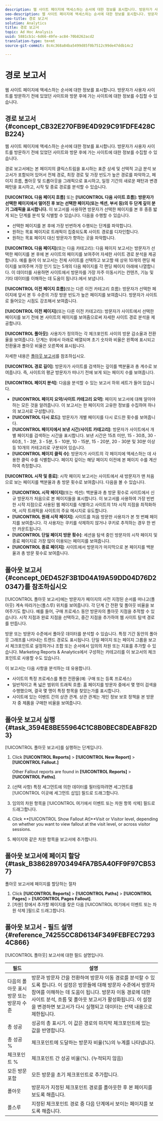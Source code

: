 ```yaml
---
description: 웹 사이트 페이지에 액세스하는 순서에 대한 정보를 표시합니다. 방문자가 사용자 사이트를 방문하기 전에 있었던 사이트와 방문 후에 가는 사이트에 대한 정보를 수집할 수 있습니다.
seo-description: 웹 사이트 페이지에 액세스하는 순서에 대한 정보를 표시합니다. 방문자가 사용자 사이트를 방문하기 전에 있었던 사이트와 방문 후에 가는 사이트에 대한 정보를 수집할 수 있습니다.
seo-title: 경로 보고서
solution: Analytics
title: 경로 보고서
topic: Ad Hoc Analysis
uuid: 5881cb1c-6d66-49fe-ac84-70b8262acd2
translation-type: tm+mt
source-git-commit: 8c4c368a84ba5499d85f0b7512c99de47ddb14c2

---
```



# 경로 보고서

웹 사이트 페이지에 액세스하는 순서에 대한 정보를 표시합니다. 방문자가 사용자 사이트를 방문하기 전에 있었던 사이트와 방문 후에 가는 사이트에 대한 정보를 수집할 수 있습니다.

## 경로 보고서 {#concept_CB32E270FB9E4D929C91FDFE428CB224}

웹 사이트 페이지에 액세스하는 순서에 대한 정보를 표시합니다. 방문자가 사용자 사이트를 방문하기 전에 있었던 사이트와 방문 후에 가는 사이트에 대한 정보를 수집할 수 있습니다.

경로 보고서에는 본 페이지의 클릭스트림을 표시하는 표준 상세 및 선택적 고급 분석 보고서가 포함되어 있어서 전체 경로, 최장 경로 및 가장 빈도가 높은 경로를 파악하고, 페이지 흐름, 폴아웃 및 드롭아웃을 그래픽으로 표시하고, 일정 기간의 새로운 패턴과 변경 패턴을 표시하고, 시작 및 종료 경로를 분석할 수 있습니다.

**[!UICONTROL 다음 페이지 흐름]** 또는 **[!UICONTROL 다음 사이트 흐름]: 방문자가 선택한 페이지에서 멀어진 후 보는 선택한 페이지(또는 섹션, 부서 등)의 두 단계 깊이 분기 그래픽을 표시합니다.** 이 보고서를 사용하면 방문자가 선택한 페이지를 본 후 종종 밟게 되는 단계를 분석 및 식별할 수 있습니다. 다음을 수행할 수 있습니다.

* 선택한 페이지를 본 후에 가장 빈번하게 수행되는 단계를 파악합니다.
* 원하는 목표 페이지로 트래픽이 집중되도록 사이트 경로를 디자인합니다.
* 원하는 목표 페이지 대신 방문자가 향하는 곳을 파악합니다.

**[!UICONTROL 다음 페이지]**(또는 다음 카테고리): 다음 페이지 보고서는 방문자가 선택한 페이지를 본 후에 본 사이트의 페이지를 보여주어 자세한 사이트 경로 분석을 제공합니다. 예를 들어 이 보고서는 전체 사이트를 선택하고 보고할 때 상위 10개의 랜딩 페이지를 보여주며 가장 인기 있는 5개의 다음 페이지를 각 랜딩 페이지 아래에 나열합니다. 이 데이터를 사용하면 사이트에서 방문자를 가장 자주 이동시키는 컨텐츠, 기능 및 기타 데이터를 이해하는 데 도움이 됩니다.에서 보냅니다.

**[!UICONTROL 이전 페이지 흐름]**(또는 다른 이전 카테고리 흐름): 방문자가 선택한 페이지에 앞서 본 두 수준의 가장 방문 빈도가 높은 페이지를 보여줍니다. 방문자가 사이트로 들어오는 시점도 강조해서 보여줍니다.

**[!UICONTROL 이전 페이지]**(또는 다른 이전 카테고리): 방문자가 사이트에서 선택한 페이지를 보기 전에 본 사이트의 페이지를 보여줌으로써 자세한 사이트 경로 분석을 제공합니다.

**[!UICONTROL 폴아웃]**: 사용자가 정의하는 각 체크포인트 사이의 방문 감소율과 전환율을 보여줍니다. 단계는 위에서 아래로 배열되며 초기 숫자와 비율은 왼쪽에 표시되고 전환율과 폴아웃 비율은 오른쪽에 표시됩니다.

자세한 내용은  [폴아웃 보고서](/help/analyze/ad-hoc-analysis/c-reports-paths.md#concept_0ED452F3B1D04A19A59DD04D76D20347)를 참조하십시오.

**[!UICONTROL 경로 길이]**: 방문자가 사이트를 검색하는 깊이를 백분율과 총 계수로 보여줍니다. 즉, 사이트의 평균 방문자가 떠나기 전에 보게 되는 페이지 수를 보여줍니다.

**[!UICONTROL 페이지 분석]**: 다음을 분석할 수 있는 보고서 하위 세트가 들어 있습니다.

* **[!UICONTROL 페이지 요약/사이트 카테고리 요약]**: 페이지 보고서에 대해 알아야 하는 모든 것을 알려줍니다. 이 보고서는 한 페이지의 고유한 정보를 수집하여 하나의 보고서로 구성합니다.
* **[!UICONTROL 다시 로드]**: 방문자가 개별 페이지를 다시 로드한 횟수를 보여줍니다.
* **[!UICONTROL 페이지에서 보낸 시간/사이트 카테고리]**: 방문자가 사이트에서 개별 페이지를 검색하는 시간을 표시합니다. 보낸 시간은 15초 미만, 15 - 30초, 30 - 60초, 1 - 3분, 3 - 5분, 5 - 10분, 10 - 15분, 15 - 20분, 20 - 30분 및 30분 이상 등 10개의 카테고리로 구분되어 있습니다.
* **[!UICONTROL 페이지 클릭 수]**: 방문자가 사이트의 각 페이지에 액세스하는 데 사용한 클릭 수를 식별합니다. 페이지 깊이는 해당 페이지 이전에 본 페이지 수를 계산하여 측정합니다.

**[!UICONTROL 시작 및 종료]**: 시작 페이지 보고서는 사이트에서 새 방문자가 맨 처음으로 보는 페이지를 백분율과 총 방문 횟수로 보여줍니다.  다음을 볼 수 있습니다.

* **[!UICONTROL 시작 페이지]**(또는 섹션): 백분율과 총 방문 횟수로 사이트에서 신규 방문자가 처음으로 본 페이지들을 표시합니다. 이 보고서를 사용하여 가장 빈번한 시작 지점으로 사용된 웹 페이지를 식별하고 사이트의 1차 시작 지점을 최적화하며, 시작 트래픽을 사이트의 주요 메시지로 유도합니다.
* **[!UICONTROL 원래 시작 페이지]**: 사이트를 처음 방문한 사용자가 본 첫 번째 페이지를 보여줍니다. 각 사용자는 쿠키를 삭제하지 않거나 쿠키로 추적하는 경우 한 번만 카운트됩니다.
* **[!UICONTROL 단일 페이지 방문 횟수]**: 세션을 탐색 중인 방문자의 시작 페이지 및 종료 페이지로 가장 많이 이용되는 페이지를 보여줍니다.
* **[!UICONTROL 종료 페이지]**: 사이트에서 방문자가 마지막으로 본 페이지를 백분율과 총 방문 횟수로 보여줍니다.

## 폴아웃 보고서{#concept_0ED452F3B1D04A19A59DD04D76D20347}를 참조하십시오 

[!UICONTROL 폴아웃 보고서]에는 방문자가 페이지의 사전 지정된 순서를 떠나고(폴아웃) 계속 따라가는(폴스루) 위치를 보여줍니다. 각 단계 간 전환 및 폴아웃 비율을 보여주기도 합니다. 예를 들어, 구매 프로세스 동안 방문자의 폴아웃 지점을 추적할 수 있습니다. 시작 지점과 완료 지점을 선택하고, 중간 지점을 추가하여 웹 사이트 탐색 경로를 만듭니다.

<!-- 

c_reports_fallout.xml

 -->

방문 또는 방문자 수준에서 폴아웃 데이터를 분석할 수 있습니다. 특정 기간 동안의 폴아웃 그래프를 나타내는 트렌드 경로도 표시됩니다. 단일 페이지 또는 페이지 그룹을 보고서 체크포인트로 설정하거나 조합 또는 순서에서 임의의 차원 또는 지표를 추가할 수 있습니다. Marketing Reports &amp; Analytics에서 구성하는 카테고리를 이 보고서의 체크포인트로 사용할 수도 있습니다.

이 보고서는 다음 사항을 분석하는 데 유용합니다.

* 사이트의 특정 프로세스를 통한 전환율(예: 구매 또는 등록 프로세스)
* 일반적이고 폭 넓은 범위의 트래픽 흐름: 홈 페이지를 방문자 중에서 몇 명이 검색을 수행했으며, 결국 몇 명이 특정 항목을 찾았는가를 표시합니다.
* 사이트에 있는 이벤트 간의 상관 관계. 상관 관계는 개인 정보 보호 정책을 본 방문자 중 제품을 구매한 비율을 보여줍니다.

## 폴아웃 보고서 실행 {#task_3594E8BE55964C1C8B0BEC8DEABF82D3}

[!UICONTROL 폴아웃 보고서]를 실행하는 단계입니다.

<!-- 

t_fallout.xml

 -->

1. Click **[!UICONTROL Reports]** &gt; **[!UICONTROL New Report]** &gt; **[!UICONTROL Fallout.]**

   Other Fallout reports are found in **[!UICONTROL Reports]** &gt; **[!UICONTROL Paths]**.

1. (선택 사항) 특정 세그먼트에 의한 데이터를 필터링하려면 세그먼트를 [!UICONTROL 이곳에 세그먼트 삽입] 필드로 드래그합니다.
1. 임의의 차원 항목을 [!UICONTROL 여기에서 이벤트 또는 차원 항목 삭제] 필드로 드래그합니다.
1. Click **[!UICONTROL Show Fallout At]**Visit or Visitor level, depending on whether you want to view fallout at the visit level, or across visitor sessions.
1. 페이지와 같은 차원 항목을 보고서에 추가합니다.

## 폴아웃 보고서에 페이지 할당 {#task_B386289703494FA7B5A40FF9F97CB537}

폴아웃 보고서에 페이지를 할당하는 절차

<!-- 

t_fallout_assign_pages.xml

 -->

1. Click **[!UICONTROL Reports]** &gt; **[!UICONTROL Paths]** &gt; **[!UICONTROL Pages]** &gt; **[!UICONTROL Pages Fallout]**.
1.  [차원] 창에서 추가할 페이지를 찾은 다음 [!UICONTROL 여기에서 이벤트 또는 차원 삭제 ]필드로 드래그합니다. 

## 폴아웃 보고서 - 필드 설명 {#reference_74255CC8D6134F349FEBFEC72934C866}

[!UICONTROL 폴아웃] 보고서에 대한 필드 설명입니다.

<!-- 

r_dsc_fallout.xml

 -->

| 필드 | 설명 |
|--- |--- |
| 다음의 폴아웃 표시 방문 또는 방문자 수준 | 방문과 방문자 간을 전환하여 방문자 이동 경로를 분석할 수 있도록 합니다. 이 설정은 방문들에 대해 방문자 수준에서 방문자 참여를 이해하는 데 도움이 됩니다. 방문자 이동 경로에 대한 사이트 분석, 흐름 및 폴아웃 보고서가 활성화됩니다. 이 설정을 변경하면 보고서가 다시 실행되고 데이터는 선택 내용으로 제한됩니다. |
| 총 성공 | 성공의 총 표시기. 이 값은 경로의 마지막 체크포인트에 있는 값을 반영합니다. |
| 총 성공 % | 체크포인트에 도달하는 방문자 비율(%)의 누계를 나타냅니다. |
| 체크포인트 % | 체크포인트 간 성공 비율(%). (누적되지 않음) |
| 모든 방문 포함 | 모든 방문을 초기 체크포인트로 추가합니다. |
| 폴아웃 | 방문자가 지정된 체크포인트 경로를 폴아웃한 후 본 페이지를 보도록 해줍니다. |
| 폴스루 | 지정된 체크포인트 경로 중 다음 단계에서 보이는 페이지를 보도록 해줍니다. |
